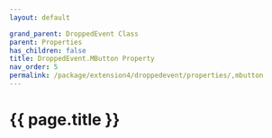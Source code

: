 ```yaml
---
layout: default

grand_parent: DroppedEvent Class
parent: Properties
has_children: false
title: DroppedEvent.MButton Property
nav_order: 5
permalink: /package/extension4/droppedevent/properties/,mbutton
---
```

# {{ page.title }}
